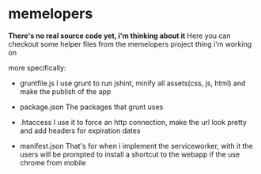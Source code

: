 # memelopers

**There's no real source code yet, i'm thinking about it**
Here you can checkout some helper files from the memelopers project thing i'm working on

more specifically:

- gruntfile.js
	I use grunt to run jshint, minify all assets(css, js, html) and make the publish of the app

- package.json
	The packages that grunt uses

- .htaccess
	I use it to force an http connection, make the url look pretty and add headers for expiration dates

- manifest.json
	That's for when i implement the serviceworker, with it the users will be prompted to install a shortcut to the webapp if the use chrome from mobile